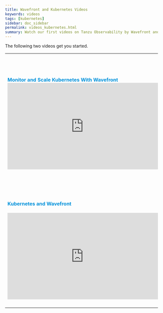 ```yaml
---
title: Wavefront and Kubernetes Videos
keywords: videos
tags: [kubernetes]
sidebar: doc_sidebar
permalink: videos_kubernetes.html
summary: Watch our first videos on Tanzu Observability by Wavefront and Kubernetes.
---
```



The following two videos get you started.


<table style="width: 100%;">
<tbody>
<tr>
<td width="50%"><strong><font color="#0091DA" size="3">Monitor and Scale Kubernetes With Wavefront</font></strong><br>
<iframe id="kmsembed-1_w7w6o0b4" width="500" height="285" src="https://vmwaretv.vmware.com/embed/secure/iframe/entryId/1_w7w6o0b4/uiConfId/49694343/pbc/252649793/st/0" class="kmsembed" allowfullscreen webkitallowfullscreen mozAllowFullScreen allow="autoplay *; fullscreen *; encrypted-media *" referrerPolicy="no-referrer-when-downgrade" frameborder="0" title="Monitor and Scale Kubernetes with Tanzu Observability "></iframe>
</td>
<td width="50%"><br><p>Watch Pierre give the big picture gives you the big picture about using Wavefront for Kubernetes monitoring, and learn about the different ways of monitoring Kubernetes with Wavefront. (August 2019, 6 minutes)</p> </td>
</tr>
<tr>
<td width="50%"><strong><font color="#0091DA" size="3">Kubernetes and Wavefront</font></strong><br><br>
<iframe id="kmsembed-1_rpculupf" width="500" height="285" src="https://vmwaretv.vmware.com/embed/secure/iframe/entryId/1_rpculupf/uiConfId/49694343/pbc/252649793/st/0" class="kmsembed" allowfullscreen webkitallowfullscreen mozAllowFullScreen allow="autoplay *; fullscreen *; encrypted-media *" referrerPolicy="no-referrer-when-downgrade" frameborder="0" title="Tanzu Observability and Kubernetes"></iframe>
</td>
<td width="50%"><br><p>Learn more about some recent developments from Clement. He'll give more background and talk about the one-click install of the new <a href="https://github.com/wavefrontHQ/wavefront-collector-for-kubernetes">Wavefront Collector for Kubernetes</a>. </p> </td></tr>
</tbody>
</table>
